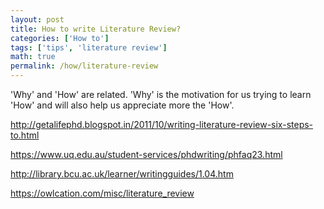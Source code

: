 ```yaml
---
layout: post
title: How to write Literature Review?
categories: ['How to']
tags: ['tips', 'literature review']
math: true
permalink: /how/literature-review
---
```


'Why' and 'How' are related. 'Why' is the motivation for us trying to learn 'How' and will also help us appreciate more the 'How'.

http://getalifephd.blogspot.in/2011/10/writing-literature-review-six-steps-to.html

https://www.uq.edu.au/student-services/phdwriting/phfaq23.html

http://library.bcu.ac.uk/learner/writingguides/1.04.htm

https://owlcation.com/misc/literature_review